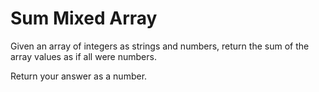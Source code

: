 <h1>Sum Mixed Array</h1>

<p>Given an array of integers as strings and numbers, return the sum of the array values as if all were numbers.
   
   Return your answer as a number.
</p>

